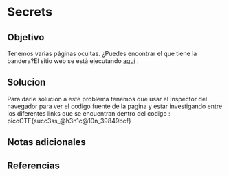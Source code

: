 # Secrets

## Objetivo
Tenemos varias páginas ocultas. ¿Puedes encontrar el que tiene la bandera?El sitio web se está ejecutando [aquí](http://saturn.picoctf.net:61481/) .

## Solucion
Para darle solucion a este problema tenemos que usar el inspector del navegador para ver el codigo fuente de la pagina y estar investigando entre los diferentes links que se encuentran dentro del codigo :
picoCTF{succ3ss_@h3n1c@10n_39849bcf}

## Notas adicionales

## Referencias